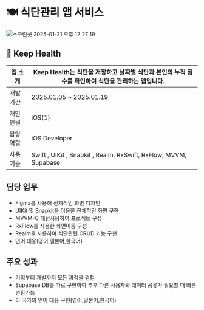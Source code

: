 # 🍽️ 식단관리 앱 서비스

![스크린샷 2025-01-21 오후 12 27 19](https://github.com/user-attachments/assets/42c99dbc-5935-4b3e-a23e-32da50260e6a)

## 📎 Keep Health
| 앱 소개 | Keep Health는 식단을 저장하고 날짜별 식단과 본인의 누적 점수를 확인하여 식단을 관리하는 앱입니다. |
| --- | --- |
| 개발 기간 | 2025.01.05 ~ 2025.01.19 |
| 개발 인원 | iOS(1) |
| 담당 역할 | iOS Developer |
| 사용 기술 | Swift , UIKit , Snapkit , Realm, RxSwift, RxFlow, MVVM, Supabase |

## 담당 업무

- Figma를 사용해 전체적인 화면 디자인
- UIKit 및 Snapkit을 이용한 전체적인 화면 구현
- MVVM-C 패턴사용하여 프로젝트 구성
- RxFlow를 사용한 화면이동 구성
- Realm을 사용하여 식단관련 CRUD 기능 구현
- 언어 대응(영어,일본어,한국어)



## 주요 성과

- 기획부터 개발까지 모든 과정을 겸험
- Supabase DB를 따로 구현하여 추후 다른 사용자와 데이터 공유가 필요할 때 빠른 변환가능
- 타 국가의 언어 대응 구현(영어,일본어,한국어)
